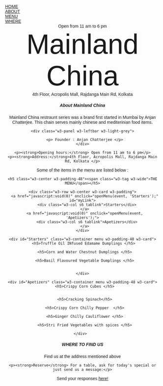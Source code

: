 <html>
<title>Mainland China </title>
<meta charset="UTF-8">
<meta name="viewport" content="width=device-width, initial-scale=1">

<style>
body, html {
  height: 100%;
  font-family: "Calibri", sans-serif;
}

.bgimg {
  background-position: center;
  background-size: cover;
  min-height: 75%;
}

.menu {
  display: none;
}
</style>
<body>

<!-- Links (sit on top) -->
<div class="w3-top">
  <div class="w3-row w3-padding w3-black">
    <div class="w3-col s3">
      <a href="#" class="w3-button w3-block w3-grey">HOME</a>
    </div>
    <div class="w3-col s3">
      <a href="#about" class="w3-button w3-block w3-black">ABOUT</a>
    </div>
    <div class="w3-col s3">
      <a href="#menu" class="w3-button w3-block w3-grey">MENU</a>
    </div>
    <div class="w3-col s3">
      <a href="#where" class="w3-button w3-block w3-black">WHERE</a>
    </div>
  </div>
</div>

<!-- Header with image -->
<header class="bgimg w3-display-container w3-grayscale-min" id="home">
  <div class="w3-display-bottomleft w3-center w3-padding-large w3-hide-small">
    <span class="w3-tag">Open from 11 am to 6 pm </span>
  </div>
  <div class="w3-display-middle w3-center">
    <span class="w3-text-white" style="font-size:90px"> Mainland <br> China </span>
  </div>
  <div class="w3-display-bottomright w3-center w3-padding-large">
    <span class="w3-text-white">4th Floor, Acropolis Mall, Rajdanga Main Rd, Kolkata </span>
  </div>

<!-- Add a background color and large text to the whole page -->
<div class="w3-sand w3-grayscale w3-large">

<!-- About Container -->
<div class="w3-container" id="about">
  <div class="w3-content" style="max-width:700px">
    <h5 class="w3-center w3-padding-64"><span class="w3-tag w3-wide">About Mainland China  </span></h5>
    <p> Mainland China restraunt series was a brand first started in Mumbai by Anjan Chatterjee. This chain serves mainly chinese and mediterinian food items.  </p>
    
    <div class="w3-panel w3-leftbar w3-light-grey">
    
      <p> Founder : Anjan Chatterjee </p>
    </div>
   
    <p><strong>Opening hours:</strong> Open from 11 am to 6 pm</p>
    <p><strong>Address:</strong>4th Floor, Acropolis Mall, Rajdanga Main Rd, Kolkata </p>
  </div>
</div>

Some of the items in the menu are listed below :

<!-- Menu Container -->
<div class="w3-container" id="menu">
  <div class="w3-content" style="max-width:700px">
 
    <h5 class="w3-center w3-padding-48"><span class="w3-tag w3-wide">THE MENU</span></h5>
  
    <div class="w3-row w3-center w3-card w3-padding">
      <a href="javascript:void(0)" onclick="openMenu(event, 'Starters');" id="myLink">
        <div class="w3-col s6 tablink">Starters</div>
      </a>
      <a href="javascript:void(0)" onclick="openMenu(event, 'Apetizers');">
        <div class="w3-col s6 tablink">Apetizers</div>
      </a>
    </div>

    <div id="Starters" class="w3-container menu w3-padding-48 w3-card">
      <h5>Truffle Oil INfused Edamame Dumplings </h5> 
    
      <h5>Corn and Water Chestnut Dumplings </h5>
  
      <h5>Basil Flavoured Vegetable Dumplings </h5>
    
      
    </div>

    <div id="Apetizers" class="w3-container menu w3-padding-48 w3-card">
      <h5>Crispy Corn Cubes </h5>
    
    
      <h5>Cracking Spinach</h5>
   
      <h5>Crispy Corn Chilly Pepper  </h5>
     
      <h5>Ginger Chilly Cauliflower </h5>
      
      <h5>Stri Fried Vegetables with spices </h5>
    
    </div>  
   
  </div>
</div>

<!-- Contact/Area Container -->
<div class="w3-container" id="where" style="padding-bottom:32px;">
  <div class="w3-content" style="max-width:700px">
    <h5 class="w3-center w3-padding-48"><span class="w3-tag w3-wide">WHERE TO FIND US</span></h5>
    <p>Find us at the address mentioned above</p>
 
    
    <p><strong>Reserve</strong> For a table, ask for today's special or just send us a message:</p>
   
 Send your responses <a href="https://forms.gle/1kMhg7TFfXXP7ret8">here!</a>



